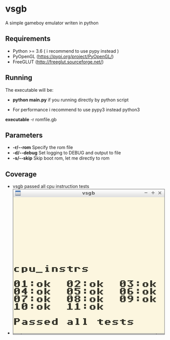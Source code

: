 # vsgb
A simple gameboy emulator writen in python

## Requirements
- Python >= 3.6 ( i recommend to use pypy instead )
- PyOpenGL (https://pypi.org/project/PyOpenGL/)
- FreeGLUT (http://freeglut.sourceforge.net/)
  

## Running
The executable will be:
- **python main.py** if you running directly by python script
* For performance i recommend to use pypy3 instead python3

**executable** -r romfile.gb

## Parameters
- **-r/--rom** Specify the rom file
- **-d/--debug** Set logging to DEBUG and output to file
- **-s/--skip** Skip boot rom, let me directly to rom

## Coverage
- vsgb passed all cpu instruction tests
- ![](./screenshots/cpu_inst_tests.png)
